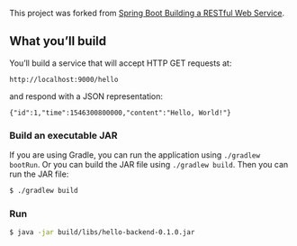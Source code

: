 This project was forked from [Spring Boot Building a RESTful Web Service](https://github.com/spring-guides/gs-rest-service).

## What you’ll build
You’ll build a service that will accept HTTP GET requests at:
```
http://localhost:9000/hello
```
and respond with a JSON representation:
```
{"id":1,"time":1546300800000,"content":"Hello, World!"}
```
### Build an executable JAR
If you are using Gradle, you can run the application using `./gradlew bootRun`. 
Or you can build the JAR file using `./gradlew build`. 
Then you can run the JAR file:
```bash
$ ./gradlew build
```
### Run
```bash
$ java -jar build/libs/hello-backend-0.1.0.jar
```

